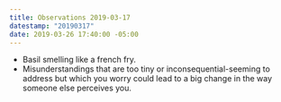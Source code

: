 ```yaml
---
title: Observations 2019-03-17
datestamp: "20190317"
date: 2019-03-26 17:40:00 -05:00
---
```


- Basil smelling like a french fry.
- Misunderstandings that are too tiny or inconsequential-seeming to address but which you worry could lead to a big change in the way someone else perceives you.
